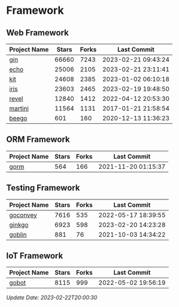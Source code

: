# Framework

## Web Framework
| Project Name | Stars | Forks | Last Commit |
| ------------ | ----- | ----- | ----------- |
| [gin](https://github.com/gin-gonic/gin) | 66660 | 7243 | 2023-02-21 09:43:24 |
| [echo](https://github.com/labstack/echo) | 25006 | 2105 | 2023-02-21 23:11:41 |
| [kit](https://github.com/go-kit/kit) | 24608 | 2385 | 2023-01-02 06:10:18 |
| [iris](https://github.com/kataras/iris) | 23603 | 2465 | 2023-02-19 19:48:50 |
| [revel](https://github.com/revel/revel) | 12840 | 1412 | 2022-04-12 20:53:30 |
| [martini](https://github.com/go-martini/martini) | 11564 | 1131 | 2017-01-21 21:58:54 |
| [beego](https://github.com/astaxie/beego) | 601 | 160 | 2020-12-13 11:36:23 |

## ORM Framework
| Project Name | Stars | Forks | Last Commit |
| ------------ | ----- | ----- | ----------- |
| [gorm](https://github.com/jinzhu/gorm) | 564 | 166 | 2021-11-20 01:15:37 |

## Testing Framework
| Project Name | Stars | Forks | Last Commit |
| ------------ | ----- | ----- | ----------- |
| [goconvey](https://github.com/smartystreets/goconvey) | 7616 | 535 | 2022-05-17 18:39:55 |
| [ginkgo](https://github.com/onsi/ginkgo) | 6923 | 598 | 2023-02-20 14:23:28 |
| [goblin](https://github.com/franela/goblin) | 881 | 76 | 2021-10-03 14:34:22 |

## IoT Framework
| Project Name | Stars | Forks | Last Commit |
| ------------ | ----- | ----- | ----------- |
| [gobot](https://github.com/hybridgroup/gobot) | 8115 | 999 | 2022-05-02 19:56:19 |

*Update Date: 2023-02-22T20:00:30*